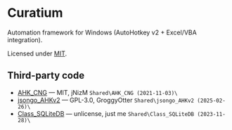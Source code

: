 # Curatium
Automation framework for Windows (AutoHotkey v2 + Excel/VBA integration).

Licensed under [MIT](LICENSE).

## Third-party code
- [AHK_CNG](https://github.com/jNizM/AHK_CNG/) — MIT, jNizM `Shared\AHK_CNG (2021-11-03)\`
- [jsongo_AHKv2](https://github.com/GroggyOtter/jsongo_AHKv2/) — GPL-3.0, GroggyOtter `Shared\jsongo_AHKv2 (2025-02-26)\`
- [Class_SQLiteDB](https://www.autohotkey.com/boards/viewtopic.php?t=95389) — unlicense, just me `Shared\Class_SQLiteDB (2023-11-28)\`